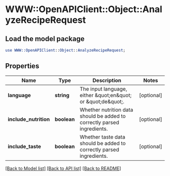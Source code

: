 # WWW::OpenAPIClient::Object::AnalyzeRecipeRequest

## Load the model package
```perl
use WWW::OpenAPIClient::Object::AnalyzeRecipeRequest;
```

## Properties
Name | Type | Description | Notes
------------ | ------------- | ------------- | -------------
**language** | **string** | The input language, either \&quot;en\&quot; or \&quot;de\&quot;. | [optional] 
**include_nutrition** | **boolean** | Whether nutrition data should be added to correctly parsed ingredients. | [optional] 
**include_taste** | **boolean** | Whether taste data should be added to correctly parsed ingredients. | [optional] 

[[Back to Model list]](../README.md#documentation-for-models) [[Back to API list]](../README.md#documentation-for-api-endpoints) [[Back to README]](../README.md)


